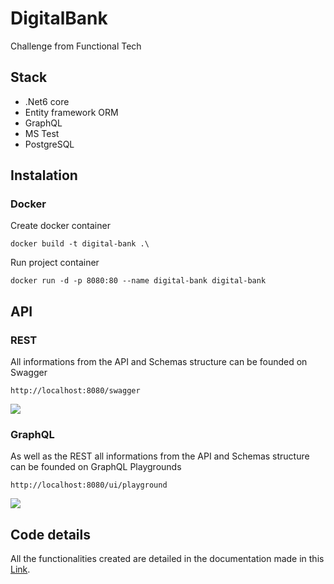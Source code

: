 # DigitalBank
Challenge from Functional Tech


## Stack
* .Net6 core
* Entity framework ORM
* GraphQL
* MS Test
* PostgreSQL


## Instalation
### Docker
Create docker container
```console
docker build -t digital-bank .\
````
Run project container
```console
docker run -d -p 8080:80 --name digital-bank digital-bank
```

## API

### REST
All informations from the API and Schemas structure can be founded on Swagger
```
http://localhost:8080/swagger
```
![](./swagger.png)

### GraphQL
As well as the REST all informations from the API and Schemas structure can be founded on GraphQL Playgrounds

```
http://localhost:8080/ui/playground
```
![](./graphql.png)

## Code details

All the functionalities created are detailed in the documentation made in this [Link](https://dvc.org).
